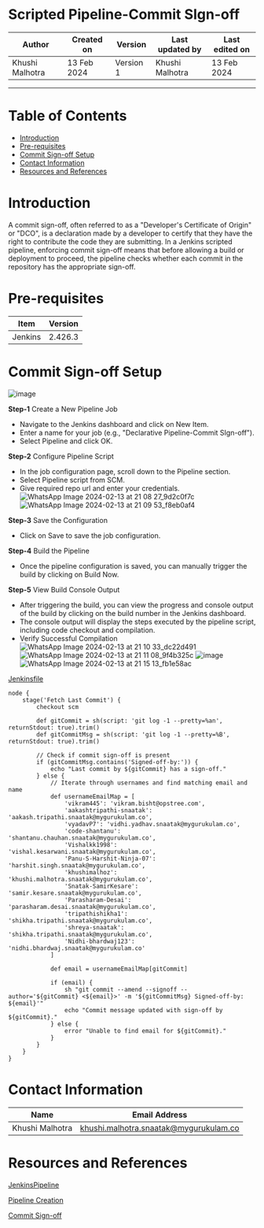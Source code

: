 # Scripted Pipeline-Commit SIgn-off

|   Author        |  Created on   |  Version   | Last updated by  | Last edited on |
| --------------- | --------------| -----------|----------------- | -------------- |
| Khushi Malhotra |  13 Feb 2024  |  Version 1 | Khushi Malhotra  | 13 Feb 2024    |
***
# Table of Contents
- [Introduction](https://github.com/avengers-p7/Documentation/blob/main/Application_CI/Implementation/Commit_SIgn-off/ScriptedPipeline/README.md#introduction)
- [Pre-requisites](https://github.com/avengers-p7/Documentation/blob/main/Application_CI/Implementation/Commit_SIgn-off/ScriptedPipeline/README.md#pre-requisites)
- [Commit Sign-off Setup](https://github.com/avengers-p7/Documentation/blob/main/Application_CI/Implementation/Commit_SIgn-off/ScriptedPipeline/README.md#commit-sign-off-setup)
- [Contact Information](https://github.com/avengers-p7/Documentation/blob/main/Application_CI/Implementation/Commit_SIgn-off/ScriptedPipeline/README.md#contact-information)
- [Resources and References](https://github.com/avengers-p7/Documentation/blob/main/Application_CI/Implementation/Commit_SIgn-off/ScriptedPipeline/README.md#resources-and-references)

# Introduction
A commit sign-off, often referred to as a "Developer's Certificate of Origin" or "DCO", is a declaration made by a developer to certify that they have the right to contribute the code they are submitting. 
In a Jenkins scripted pipeline, enforcing commit sign-off means that before allowing a build or deployment to proceed, the pipeline checks whether each commit in the repository has the appropriate sign-off. 

# Pre-requisites
| Item         | Version   |
|--------------|-----------|
| Jenkins      | 2.426.3   |


# Commit Sign-off Setup

![image](https://github.com/avengers-p7/Documentation/assets/156056460/82178e3b-9ce1-416e-8d66-dc22dca169c8)

**Step-1** Create a New Pipeline Job

- Navigate to the Jenkins dashboard and click on New Item.
- Enter a name for your job (e.g., "Declarative Pipeline-Commit SIgn-off").
- Select Pipeline and click OK.

**Step-2** Configure Pipeline Script

- In the job configuration page, scroll down to the Pipeline section.
- Select Pipeline script from SCM.
- Give required repo url and enter your credentials.
![WhatsApp Image 2024-02-13 at 21 08 27_9d2c0f7c](https://github.com/avengers-p7/Documentation/assets/156056460/24354844-1d24-489e-bf2b-fd0eeac631f0)
![WhatsApp Image 2024-02-13 at 21 09 53_f8eb0af4](https://github.com/avengers-p7/Documentation/assets/156056460/1835787e-f7b9-4f4e-ada0-1a00fd10fad4)

**Step-3** Save the Configuration

- Click on Save to save the job configuration.

**Step-4** Build the Pipeline

- Once the pipeline configuration is saved, you can manually trigger the build by clicking on Build Now.

**Step-5** View Build Console Output

- After triggering the build, you can view the progress and console output of the build by clicking on the build number in the Jenkins dashboard.
- The console output will display the steps executed by the pipeline script, including code checkout and compilation.
- Verify Successful Compilation
![WhatsApp Image 2024-02-13 at 21 10 33_dc22d491](https://github.com/avengers-p7/Documentation/assets/156056460/952314d4-2cc5-4b0e-8d9f-a8ee762dfa1d)
![WhatsApp Image 2024-02-13 at 21 11 08_9f4b325c](https://github.com/avengers-p7/Documentation/assets/156056460/0400f3f5-2079-49b6-9fe1-fddd90c6eeb7)
![image](https://github.com/avengers-p7/Documentation/assets/156056460/95d36436-1b1f-483b-8693-e2af13568430)
![WhatsApp Image 2024-02-13 at 21 15 13_fb1e58ac](https://github.com/avengers-p7/Documentation/assets/156056460/9b34182e-f103-46b6-9aff-826f295c35a8)

[Jenkinsfile](https://github.com/avengers-p7/Jenkinsfile/blob/main/Scripted%20Pipeline/Commit%20sign-off/Jenkinsfile)
```shell
node {
    stage('Fetch Last Commit') {
        checkout scm
        
        def gitCommit = sh(script: 'git log -1 --pretty=%an', returnStdout: true).trim()
        def gitCommitMsg = sh(script: 'git log -1 --pretty=%B', returnStdout: true).trim()
        
        // Check if commit sign-off is present
        if (gitCommitMsg.contains('Signed-off-by:')) {
            echo "Last commit by ${gitCommit} has a sign-off."
        } else {
            // Iterate through usernames and find matching email and name
            def usernameEmailMap = [
                'vikram445': 'vikram.bisht@opstree.com',
                'aakashtripathi-snaatak': 'aakash.tripathi.snaatak@mygurukulam.co',
                'vyadavP7': 'vidhi.yadhav.snaatak@mygurukulam.co',
                'code-shantanu': 'shantanu.chauhan.snaatak@mygurukulam.co',
                'Vishalkk1998': 'vishal.kesarwani.snaatak@mygurukulam.co',
                'Panu-S-Harshit-Ninja-07': 'harshit.singh.snaatak@mygurukulam.co',
                'khushimalhoz': 'khushi.malhotra.snaatak@mygurukulam.co',
                'Snatak-SamirKesare': 'samir.kesare.snaatak@mygurukulam.co',
                'Parasharam-Desai': 'parasharam.desai.snaatak@mygurukulam.co',
                'tripathishikha1': 'shikha.tripathi.snaatak@mygurukulam.co',
                'shreya-snaatak': 'shikha.tripathi.snaatak@mygurukulam.co',
                'Nidhi-bhardwaj123': 'nidhi.bhardwaj.snaatak@mygurukulam.co'
            ]
            
            def email = usernameEmailMap[gitCommit]
            
            if (email) {
                sh "git commit --amend --signoff --author='${gitCommit} <${email}>' -m '${gitCommitMsg} Signed-off-by: ${email}'"
                echo "Commit message updated with sign-off by ${gitCommit}."
            } else {
                error "Unable to find email for ${gitCommit}."
            }
        }
    }
}
```

# Contact Information
| Name            | Email Address                        |
|-----------------|--------------------------------------|
| Khushi Malhotra | khushi.malhotra.snaatak@mygurukulam.co |

# Resources and References 
[JenkinsPipeline](https://github.com/avengers-p7/Documentation/blob/main/Application_CI/Implementation/GenericDoc/jenkinsPipeline.md)

[Pipeline Creation](https://github.com/avengers-p7/Documentation/blob/main/Application_CI/Implementation/GenericDoc/pipelinePOC.md)

[Commit Sign-off](https://github.com/avengers-p7/Documentation/blob/main/Application_CI/Design/02-%20Generic%20CI%20operation/CommitSignOff.md)
